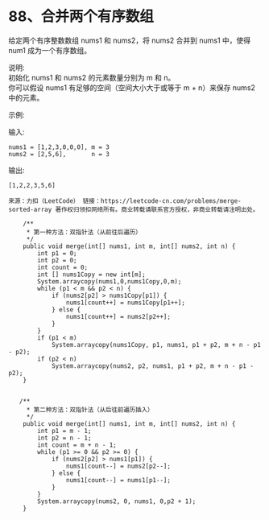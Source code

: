 88、合并两个有序数组
===
给定两个有序整数数组 nums1 和 nums2，将 nums2 合并到 nums1 中，使得 num1 成为一个有序数组。<br>

说明:<br>
初始化 nums1 和 nums2 的元素数量分别为 m 和 n。<br>
你可以假设 nums1 有足够的空间（空间大小大于或等于 m + n）来保存 nums2 中的元素。<br>

示例:<br>

输入:<br>
```
nums1 = [1,2,3,0,0,0], m = 3
nums2 = [2,5,6],       n = 3
```
输出:<br>
```
[1,2,2,3,5,6]
```

``
来源：力扣（LeetCode）
链接：https://leetcode-cn.com/problems/merge-sorted-array
著作权归领扣网络所有。商业转载请联系官方授权，非商业转载请注明出处。
``


```
    /** 
     * 第一种方法：双指针法（从前往后遍历）
     */
    public void merge(int[] nums1, int m, int[] nums2, int n) {
        int p1 = 0;
        int p2 = 0;
        int count = 0;
        int [] nums1Copy = new int[m];
        System.arraycopy(nums1,0,nums1Copy,0,m);
        while (p1 < m && p2 < n) {
            if (nums2[p2] > nums1Copy[p1]) {
                nums1[count++] = nums1Copy[p1++];
            } else {
                nums1[count++] = nums2[p2++];
            }
        }
        if (p1 < m)
            System.arraycopy(nums1Copy, p1, nums1, p1 + p2, m + n - p1 - p2);
        if (p2 < n)
            System.arraycopy(nums2, p2, nums1, p1 + p2, m + n - p1 - p2);
    }


   /** 
     * 第二种方法：双指针法（从后往前遍历插入）
     */
    public void merge(int[] nums1, int m, int[] nums2, int n) {
        int p1 = m - 1;
        int p2 = n - 1;
        int count = m + n - 1;
        while (p1 >= 0 && p2 >= 0) {
            if (nums2[p2] > nums1[p1]) {
                nums1[count--] = nums2[p2--];
            } else {
                nums1[count--] = nums1[p1--];
            }
        }
        System.arraycopy(nums2, 0, nums1, 0,p2 + 1);
    }
```
